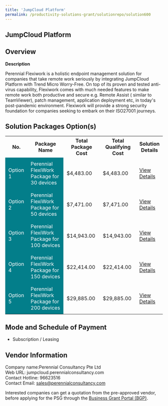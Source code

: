 ```yaml
---
title: 'JumpCloud Platform'
permalink: /productivity-solutions-grant/solutionrepo/solution600
---
```


## JumpCloud Platform

## Overview

**Description**

Perennial Flexiwork is a holistic endpoint management solution for companies that take remote work seriously by integrating JumpCloud Platform with Trend Micro Worry-Free. On top of its proven and tested anti-virus capability, Flexiwork comes with much needed features to make remote work both productive and secure e.g. Remote Assist ( similar to TeamViewer), patch management, application deployment etc, in today's post-pandemic environment. Flexiwork will provide a strong security foundation for companies seeking to embark on their ISO27001 journeys. 

## Solution Packages Option(s)

<table>
<tr>
<th><b>No.</b></th>
<th><b>Package Name</b></th>
<th><b>Total Package Cost</b></th>
<th><b>Total Qualifying Cost</b></th>
<th><b>Solution Details</b></th>
</tr>
<tr>
<td style='padding: 10px; background-color: #037E8A; color: #FFFFFF;'>Option 1</td>
<td style='padding: 10px; background-color: #037E8A; color: #FFFFFF;'>Perennial FlexiWork Package for 30 devices</td>
<td style='padding: 10px;'>$4,483.00</td>
<td style='padding: 10px;'>$4,483.00</td>
<td style='padding: 10px;'><a href='/images/psg/Perennial_Consultancy_JumpCloud Platform_Desensitised_Annex_3_Part1.pdf' target='_blank'>View Details</a></td>
</tr>
<tr>
<td style='padding: 10px; background-color: #037E8A; color: #FFFFFF;'>Option 2</td>
<td style='padding: 10px; background-color: #037E8A; color: #FFFFFF;'>Perennial FlexiWork Package for 50 devices</td>
<td style='padding: 10px;'>$7,471.00</td>
<td style='padding: 10px;'>$7,471.00</td>
<td style='padding: 10px;'><a href='/images/psg/Perennial_Consultancy_JumpCloud Platform_Desensitised_Annex_3_Part2.pdf' target='_blank'>View Details</a></td>
</tr>
<tr>
<td style='padding: 10px; background-color: #037E8A; color: #FFFFFF;'>Option 3</td>
<td style='padding: 10px; background-color: #037E8A; color: #FFFFFF;'>Perennial FlexiWork Package for 100 devices</td>
<td style='padding: 10px;'>$14,943.00</td>
<td style='padding: 10px;'>$14,943.00</td>
<td style='padding: 10px;'><a href='/images/psg/Perennial_Consultancy_JumpCloud Platform_Desensitised_Annex_3_Part3.pdf' target='_blank'>View Details</a></td>
</tr>
<tr>
<td style='padding: 10px; background-color: #037E8A; color: #FFFFFF;'>Option 4</td>
<td style='padding: 10px; background-color: #037E8A; color: #FFFFFF;'>Perennial FlexiWork Package for 150 devices</td>
<td style='padding: 10px;'>$22,414.00</td>
<td style='padding: 10px;'>$22,414.00</td>
<td style='padding: 10px;'><a href='/images/psg/Perennial_Consultancy_JumpCloud Platform_Desensitised_Annex_3_Part4.pdf' target='_blank'>View Details</a></td>
</tr>
<tr>
<td style='padding: 10px; background-color: #037E8A; color: #FFFFFF;'>Option 5</td>
<td style='padding: 10px; background-color: #037E8A; color: #FFFFFF;'>Perennial FlexiWork Package for 200 devices</td>
<td style='padding: 10px;'>$29,885.00</td>
<td style='padding: 10px;'>$29,885.00</td>
<td style='padding: 10px;'><a href='/images/psg/Perennial_Consultancy_JumpCloud Platform_Desensitised_Annex_3_Part5.pdf' target='_blank'>View Details</a></td>
</tr>
</table>

## Mode and Schedule of Payment

 - Subscription / Leasing

## Vendor Information

 Company name:Perennial Consultancy Pte Ltd<br>Web URL: jumpcloud.perennialconsultancy.com <br>Contact Hotline: 96623516 <br>Contact Email: sales@perennialconsultancy.com

Interested companies can get a quotation from the pre-approved vendor, before applying for the PSG through the <a href='https://www.businessgrants.gov.sg/' target='_blank' rel='noopener'>Business Grant Portal (BGP)</a>.

<script src="/jquery/resize-tables.js"></script>
